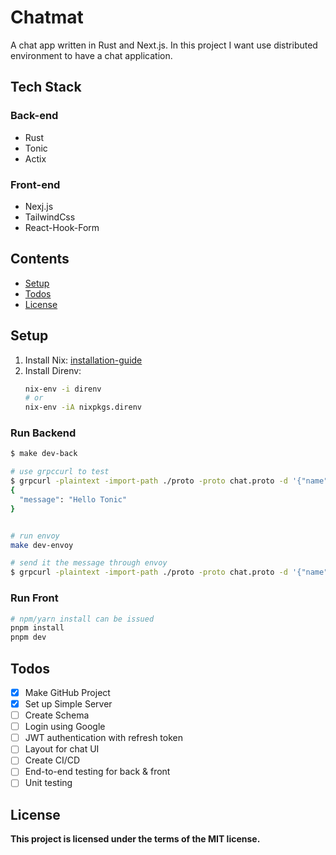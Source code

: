 # Chatmat
A chat app written in Rust and Next.js. In this project I want use distributed environment to have a chat application.

## Tech Stack

### Back-end
- Rust
- Tonic
- Actix
### Front-end
- Nexj.js
- TailwindCss
- React-Hook-Form

## Contents
- [Setup](#setup)
- [Todos](#todos)
- [License](#license)

## Setup
1. Install Nix: [installation-guide](https://nixos.org/download/#nix-install-linux)
2. Install Direnv:
   ```sh
   nix-env -i direnv
   # or
   nix-env -iA nixpkgs.direnv
   ```
### Run Backend
```bash
$ make dev-back

# use grpccurl to test
$ grpcurl -plaintext -import-path ./proto -proto chat.proto -d '{"name": "Tonic"}' 'localhost:9090' helloworld.Greeter/SayHello
{
  "message": "Hello Tonic"
}


# run envoy
make dev-envoy

# send it the message through envoy
$ grpcurl -plaintext -import-path ./proto -proto chat.proto -d '{"name": "Tonic"}' 'localhost:8080' helloworld.Greeter/SayHello


```
### Run Front
```bash
# npm/yarn install can be issued
pnpm install
pnpm dev
```

## Todos
- [x] Make GitHub Project
- [x] Set up Simple Server
- [ ] Create Schema
- [ ] Login using Google
- [ ] JWT authentication with refresh token
- [ ] Layout for chat UI
- [ ] Create CI/CD
- [ ] End-to-end testing for back & front
- [ ] Unit testing

## License
**This project is licensed under the terms of the MIT license.**
